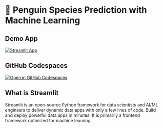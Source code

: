 # 🐧 Penguin Species Prediction with Machine Learning

## Demo App

[![Streamlit App](https://static.streamlit.io/badges/streamlit_badge_black_white.svg)](https://nr-machine-learning.streamlit.app/)

## GitHub Codespaces

[![Open in GitHub Codespaces](https://github.com/codespaces/badge.svg)](https://codespaces.new/streamlit/app-starter-kit?quickstart=1)

## What is Streamlit

Streamlit is an open-source Python framework for data scientists and AI/ML engineers to deliver dynamic data apps with only a few lines of code. Build and deploy powerful data apps in minutes. It is primarily a frontend framework optimized for machine learning.

